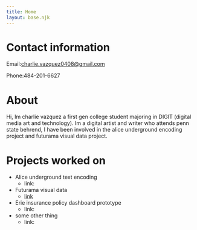 ```yaml
---
title: Home
layout: base.njk
---
```


# Contact information

Email:charlie.vazquez0408@gmail.com

Phone:484-201-6627

# About


Hi, Im charlie vazquez a first gen college student majoring in DIGIT (digital media art and technology). Im a digital artist and writer who attends penn state behrend, I have been involved in the alice underground encoding project and futurama visual data project.

# Projects worked on
- Alice underground text encoding
  - link:
- Futurama visual data 
  - <a href="https://mystkitteh.github.io/TeamFuturama/index.html">link<a>
- Erie insurance policy dashboard prototype
  - link:
- some other thing
  - link:


